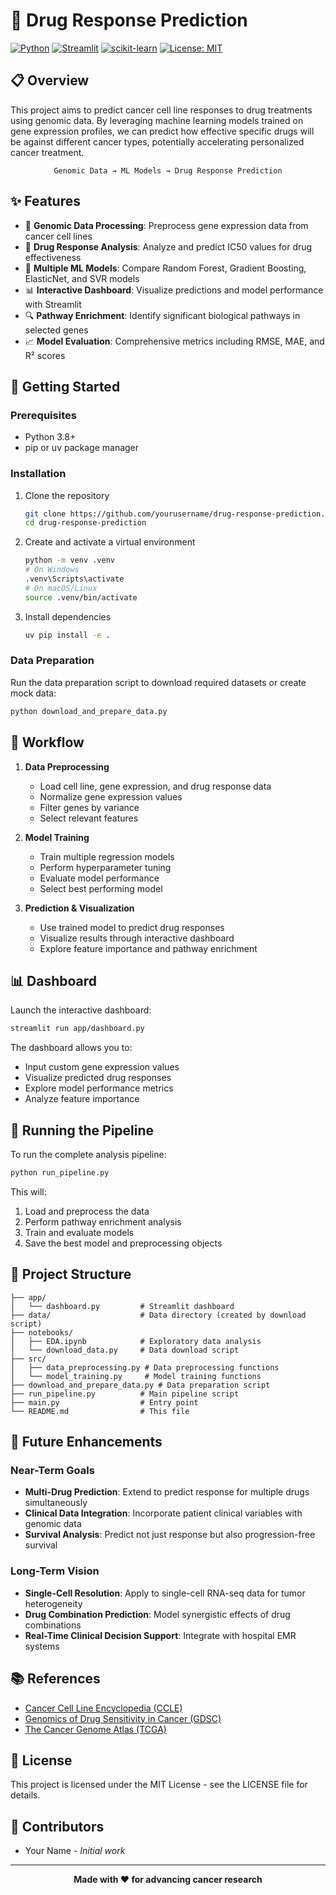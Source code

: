 # 🧬 Drug Response Prediction

[![Python](https://img.shields.io/badge/Python-3.8%2B-blue)](https://www.python.org/)
[![Streamlit](https://img.shields.io/badge/Streamlit-1.0%2B-FF4B4B)](https://streamlit.io/)
[![scikit-learn](https://img.shields.io/badge/scikit--learn-1.0%2B-F7931E)](https://scikit-learn.org/)
[![License: MIT](https://img.shields.io/badge/License-MIT-yellow.svg)](https://opensource.org/licenses/MIT)

## 📋 Overview

This project aims to predict cancer cell line responses to drug treatments using genomic data. By leveraging machine learning models trained on gene expression profiles, we can predict how effective specific drugs will be against different cancer types, potentially accelerating personalized cancer treatment.

<div align="center">

```
Genomic Data → ML Models → Drug Response Prediction
```

</div>

## ✨ Features

- 🔬 **Genomic Data Processing**: Preprocess gene expression data from cancer cell lines
- 🧪 **Drug Response Analysis**: Analyze and predict IC50 values for drug effectiveness
- 🧠 **Multiple ML Models**: Compare Random Forest, Gradient Boosting, ElasticNet, and SVR models
- 📊 **Interactive Dashboard**: Visualize predictions and model performance with Streamlit
- 🔍 **Pathway Enrichment**: Identify significant biological pathways in selected genes
- 📈 **Model Evaluation**: Comprehensive metrics including RMSE, MAE, and R² scores

## 🚀 Getting Started

### Prerequisites

- Python 3.8+
- pip or uv package manager

### Installation

1. Clone the repository
   ```bash
   git clone https://github.com/yourusername/drug-response-prediction.git
   cd drug-response-prediction
   ```

2. Create and activate a virtual environment
   ```bash
   python -m venv .venv
   # On Windows
   .venv\Scripts\activate
   # On macOS/Linux
   source .venv/bin/activate
   ```

3. Install dependencies
   ```bash
   uv pip install -e .
   ```

### Data Preparation

Run the data preparation script to download required datasets or create mock data:

```bash
python download_and_prepare_data.py
```

## 🔄 Workflow

1. **Data Preprocessing**
   - Load cell line, gene expression, and drug response data
   - Normalize gene expression values
   - Filter genes by variance
   - Select relevant features

2. **Model Training**
   - Train multiple regression models
   - Perform hyperparameter tuning
   - Evaluate model performance
   - Select best performing model

3. **Prediction & Visualization**
   - Use trained model to predict drug responses
   - Visualize results through interactive dashboard
   - Explore feature importance and pathway enrichment

## 📊 Dashboard

Launch the interactive dashboard:

```bash
streamlit run app/dashboard.py
```

The dashboard allows you to:
- Input custom gene expression values
- Visualize predicted drug responses
- Explore model performance metrics
- Analyze feature importance

## 🧪 Running the Pipeline

To run the complete analysis pipeline:

```bash
python run_pipeline.py
```

This will:
1. Load and preprocess the data
2. Perform pathway enrichment analysis
3. Train and evaluate models
4. Save the best model and preprocessing objects

## 📁 Project Structure

```
├── app/
│   └── dashboard.py         # Streamlit dashboard
├── data/                    # Data directory (created by download script)
├── notebooks/              
│   ├── EDA.ipynb            # Exploratory data analysis
│   └── download_data.py     # Data download script
├── src/
│   ├── data_preprocessing.py # Data preprocessing functions
│   └── model_training.py     # Model training functions
├── download_and_prepare_data.py # Data preparation script
├── run_pipeline.py          # Main pipeline script
├── main.py                  # Entry point
└── README.md                # This file
```

## 🔮 Future Enhancements

### Near-Term Goals
- **Multi-Drug Prediction**: Extend to predict response for multiple drugs simultaneously
- **Clinical Data Integration**: Incorporate patient clinical variables with genomic data
- **Survival Analysis**: Predict not just response but also progression-free survival

### Long-Term Vision
- **Single-Cell Resolution**: Apply to single-cell RNA-seq data for tumor heterogeneity
- **Drug Combination Prediction**: Model synergistic effects of drug combinations
- **Real-Time Clinical Decision Support**: Integrate with hospital EMR systems

## 📚 References

- [Cancer Cell Line Encyclopedia (CCLE)](https://sites.broadinstitute.org/ccle/)
- [Genomics of Drug Sensitivity in Cancer (GDSC)](https://www.cancerrxgene.org/)
- [The Cancer Genome Atlas (TCGA)](https://www.cancer.gov/tcga)

## 📄 License

This project is licensed under the MIT License - see the LICENSE file for details.

## 👥 Contributors

- Your Name - *Initial work*

---

<div align="center">

**Made with ❤️ for advancing cancer research**

</div>